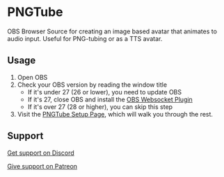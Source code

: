 # PNGTube
OBS Browser Source for creating an image based avatar that animates to audio input. Useful for PNG-tubing or as a TTS avatar.
## Usage
1. Open OBS
2. Check your OBS version by reading the window title
    - If it's under 27 (26 or lower), you need to update OBS
    - If it's 27, close OBS and install the [OBS Websocket Plugin](https://github.com/obsproject/obs-websocket/releases)
    - If it's over 27 (28 or higher), you can skip this step
2. Visit the [PNGTube Setup Page](https://sugoidogo.github.io/pngtube2/v5/), which will walk you through the rest.
## Support
[Get support on Discord](https://discord.gg/zxDnYSvMNw)

[Give support on Patreon](https://www.patreon.com/SugoiDogo)